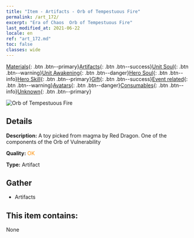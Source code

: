 ```yaml
---
title: "Item - Artifacts - Orb of Tempestuous Fire"
permalink: /art_172/
excerpt: "Era of Chaos  Orb of Tempestuous Fire"
last_modified_at: 2021-06-22
locale: en
ref: "art_172.md"
toc: false
classes: wide
---
```

 [Materials](/Items/){: .btn .btn--primary}[Artifacts](/Items/Artifacts/){: .btn .btn--success}[Unit Soul](/Items/UnitSoul/){: .btn .btn--warning}[Unit Awakening](/Items/UnitAwakening/){: .btn .btn--danger}[Hero Soul](/Items/HeroSoul/){: .btn .btn--info}[Hero Skill](/Items/HeroSkill/){: .btn .btn--primary}[Gift](/Items/Gift/){: .btn .btn--success}[Event related](/Items/Events/){: .btn .btn--warning}[Avatars](/Items/Avatars/){: .btn .btn--danger}[Consumables](/Items/Consumables/){: .btn .btn--info}[Unknown](/Items/Unknown/){: .btn .btn--primary}

 ![Orb of Tempestuous Fire](/images/t/artifact_40451.png)

## Details
 **Description:** A toy picked from magma by Red Dragon. One of the components of the Orb of Vulnerability

 **Quality:** <span style="color: #FF8C00">OK</span>

 **Type:** Artifact

## Gather

*    Artifacts 

## This item contains:

  None

